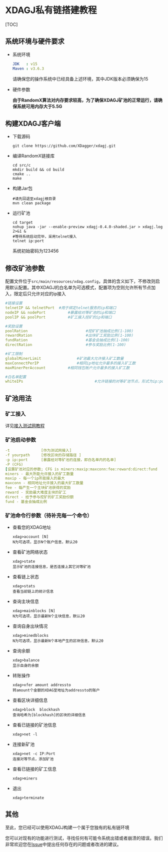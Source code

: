 # XDAGJ私有链搭建教程

[TOC]

## 系统环境与硬件要求

- 系统环境

  ```yaml
  JDK   : v15
  Maven : v3.6.3
  ```

  请确保您的操作系统中已经具备上述环境，其中JDK版本必须确保为15

- 硬件参数

  **由于RandomX算法对内存要求较高，为了确保XDAGJ矿池的正常运行，请确保系统可用内存大于5.5G**



## 构建XDAGJ客户端

- 下载源码

  ```shell
  git clone https://github.com/XDagger/xdagj.git
  ```

- 编译RandomX链接库

  ```shell
  cd src/c
  mkdir build && cd build
  cmake ..
  make
  ```

- 构建Jar包

  ```she
  #请先回退至xdagj根目录
  mvn clean package
  ```

- 运行矿池

  ```shell
  cd target
  nohup java -jar --enable-preview xdagj-0.4.0-shaded.jar > xdagj.log 2>&1 &
  #等待系统启动完毕，采用telnet接入
  telnet ip:port
  ```

  系统初始密码为123456



## 修改矿池参数

配置文件位于`src/main/resources/xdag.config`，具体的含义如下，不修改则启用默认配置。其中XDAGJ的白名单为可选模式，配置项为空则允许所有节点加入，限定后只允许对应的ip接入

```yaml
#链接设置
telnetIP && telnetPort  #用于绑定telnet服务的ip和端口
nodeIP && nodePort 			#暴露给对等矿池的ip和端口
poolIP && poolPort			#矿工接入挖矿的ip和端口

#奖励设置
poolRation							#挖矿矿池抽成比例(1-100)
rewardRation						#出块矿工奖励比例(1-100)
fundRation							#基金会抽成比例(1-100)
directRation						#参与奖励比例(1-100)

#矿工限制
globalMinerLimit				#矿池最大允许接入矿工数量
maxConnectPerIP					#相同ip地址允许最多的接入矿工数
maxMinerPerAccount			#相同钱包账户允许最多的接入矿工数

#白名单配置
whiteIPs								#允许链接的对等矿池节点，形式为ip:port，用‘，’隔开
```



## 矿池用法

### 矿工接入

详见[接入测试网教程](./XDAJ_TestNet_Turial_zh.md)

### 矿池启动参数

```yaml
-t              [作为测试网接入]
-f yourpath     [修改区块的存储路径 ]
-p ip:port      [暴露给对等矿池的连接，即白名单内的名单]
-P (CFG)
[设置矿池对应的参数; CFG is miners:maxip:maxconn:fee:reward:direct:fund
miners - 最大所能允许接入的矿工数量
maxip - 每一个ip所能接入的最大
maxconn - 相同地址允许接入的最大矿工数量
fee - 每产生一个主块矿池获得的奖励
reward - 奖励最大难度主块的矿工
direct - 给予参与挖矿的矿工奖励份额
fund - 基金会抽成比例
```

### 矿池命令行参数（待补充每一个命令）

- 查看您的XDAG地址

  ```she
  xdag>account [N]
  N为可选项，显示N个账户信息，默认20
  ```

- 查看矿池网络状态

  ```shell
  xdag>state
  显示矿池的连接信息，是否连接上其它对等矿池
  ```

- 查看链上状态

  ```shell
  xdag>stats
  查看当前链上的统计信息
  ```

- 查询主块信息

  ```shell
  xdag>mainblocks [N]
  N为可选项，显示最新N个主块信息，默认20
  ```

- 查询自身出块情况

  ```shell
  xdag>minedblocks
  N为可选项，显示最新N个本地产生的区块信息，默认20
  ```

- 查询余额

  ```shell
  xdag>balance
  显示自身的余额
  ```

- 转账操作

  ```shell
  xdag>xfer amount addressto
  转amount个金额的XDAG至地址为addressto的账户
  ```

- 查看区块详细信息

  ```shell
  xdag>block  blockhash
  查询哈希为[blockhash]的区块的详细信息
  ```

- 查看已链接的矿池信息

  ```shell
  xdag>net -l
  ```

- 连接新矿池

  ```shell
  xdag>net -c IP:Port
  连接对等节点，添加矿池
  ```

- 查看已链接的矿工信息

  ```shell
  xdag>miners
  ```

- 退出

  ```shell
  xdag>terminate
  ```



## 其他

至此，您已经可以使用XDAGJ构建一个属于您独有的私有链环境

您可以对现有的功能进行测试，寻找任何有可能令系统出错或者崩溃的错误。我们非常欢迎您在[Issue](https://github.com/XDagger/xdagj/issues)中提出任何存在的问题或者改进的建议。


